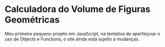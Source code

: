 # Calculadora do Volume de Figuras Geométricas
Meu primeiro pequeno projeto em JavaScript, na tentativa de aperfeiçoar o uso de Objects e Functions, o site ainda está sujeito a mudanças.
